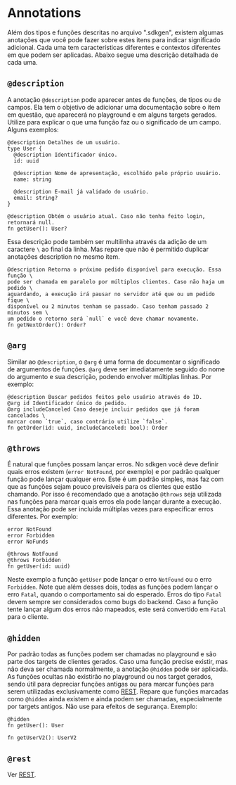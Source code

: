 # Annotations

Além dos tipos e funções descritas no arquivo ".sdkgen", existem algumas anotações que você pode fazer sobre estes itens para indicar significado adicional. Cada uma tem características diferentes e contextos diferentes em que podem ser aplicadas. Abaixo segue uma descrição detalhada de cada uma.

## `@description`

A anotação `@description` pode aparecer antes de funções, de tipos ou de campos. Ela tem o objetivo de adicionar uma documentação sobre o item em questão, que aparecerá no playground e em alguns targets gerados. Utilize para explicar o que uma função faz ou o significado de um campo. Alguns exemplos:

```
@description Detalhes de um usuário.
type User {
  @description Identificador único.
  id: uuid

  @description Nome de apresentação, escolhido pelo próprio usuário.
  name: string

  @description E-mail já validado do usuário.
  email: string?
}

@description Obtém o usuário atual. Caso não tenha feito login, retornará null.
fn getUser(): User?
```

Essa descrição pode também ser multilinha através da adição de um caractere `\` ao final da linha. Mas repare que não é permitido duplicar anotações description no mesmo item.

```
@description Retorna o próximo pedido disponível para execução. Essa função \
pode ser chamada em paralelo por múltiplos clientes. Caso não haja um pedido \
aguardando, a execução irá pausar no servidor até que ou um pedido fique \
disponível ou 2 minutos tenham se passado. Caso tenham passado 2 minutos sem \
um pedido o retorno será `null` e você deve chamar novamente.
fn getNextOrder(): Order?
```

## `@arg`

Similar ao `@description`, o `@arg` é uma forma de documentar o significado de argumentos de funções. `@arg` deve ser imediatamente seguido do nome do argumento e sua descrição, podendo envolver múltiplas linhas. Por exemplo:

```
@description Buscar pedidos feitos pelo usuário através do ID.
@arg id Identificador único do pedido.
@arg includeCanceled Caso deseje incluir pedidos que já foram cancelados \
marcar como `true`, caso contrário utilize `false`.
fn getOrder(id: uuid, includeCanceled: bool): Order
```

## `@throws`

É natural que funções possam lançar erros. No sdkgen você deve definir quais erros existem (`error NotFound`, por exemplo) e por padrão qualquer função pode lançar qualquer erro. Este é um padrão simples, mas faz com que as funções sejam pouco previsíveis para os clientes que estão chamando. Por isso é recomendado que a anotação `@throws` seja utilizada nas funções para marcar quais erros ela pode lançar durante a execução. Essa anotação pode ser incluída múltiplas vezes para especificar erros diferentes. Por exemplo:

```
error NotFound
error Forbidden
error NoFunds

@throws NotFound
@throws Forbidden
fn getUser(id: uuid)
```

Neste exemplo a função `getUser` pode lançar o erro `NotFound` ou o erro `Forbidden`. Note que além desses dois, todas as funções podem lançar o erro `Fatal`, quando o comportamento sai do esperado. Erros do tipo `Fatal` devem sempre ser considerados como bugs do backend. Caso a função tente lançar algum dos erros não mapeados, este será convertido em `Fatal` para o cliente.

## `@hidden`

Por padrão todas as funções podem ser chamadas no playground e são parte dos targets de clientes gerados. Caso uma função precise existir, mas não deva ser chamada normalmente, a anotação `@hidden` pode ser aplicada. As funções ocultas não existirão no playground ou nos target gerados, sendo útil para depreciar funções antigas ou para marcar funções para serem utilizadas exclusivamente como [REST](./rest.md). Repare que funções marcadas como `@hidden` ainda existem e ainda podem ser chamadas, especialmente por targets antigos. Não use para efeitos de segurança. Exemplo:

```
@hidden
fn getUser(): User

fn getUserV2(): UserV2
```

## `@rest`

Ver [REST](./rest.md).
